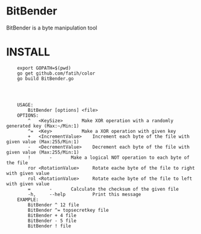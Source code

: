# BitBender
BitBender is a byte manipulation tool

# INSTALL
		export GOPATH=$(pwd)
		go get github.com/fatih/color
		go build BitBender.go




		USAGE: 
			BitBender [options] <file> 
		OPTIONS:
  			^	<KeySize>		Make XOR operation with a randomly generated key (Max:~/Min:1)
			^=	<Key>			Make a XOR operation with given key 
			+	<IncrementValue>  	Increment each byte of the file with given value (Max:255/Min:1)
			-	<DecrementValue>	Decrement each byte of the file with given value (Max:255/Min:1)
			!		-		Make a logical NOT operation to each byte of the file
			ror	<RotationValue>		Rotate eache byte of the file to right with given value
			rol	<RotationValue>		Rotate eache byte of the file to left with given value
			= 		-		Calculate the checksum of the given file 
			-h, 	--help 			Print this message 					
		EXAMPLE:
			BitBender ^ 12 file
			BitBender ^= topsecretkey file
			BitBender + 4 file
			BitBender - 5 file
			BitBender ! file
